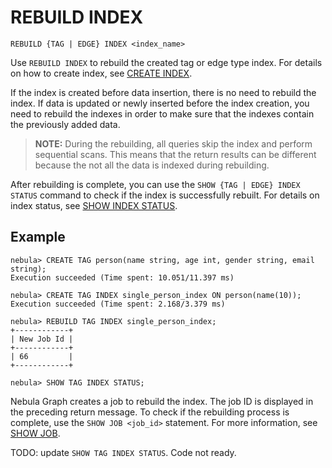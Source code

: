 # REBUILD INDEX

```ngql
REBUILD {TAG | EDGE} INDEX <index_name>
```

Use `REBUILD INDEX` to rebuild the created tag or edge type index. For details on how to create index, see [CREATE INDEX](1.create-native-index.md).

If the index is created before data insertion, there is no need to rebuild the index. If data is updated or newly inserted before the index creation, you need to rebuild the indexes in order to make sure that the indexes contain the previously added data.

> **NOTE:** During the rebuilding, all queries skip the index and perform sequential scans. This means that the return results can be different because the not all the data is indexed during rebuilding.

After rebuilding is complete, you can use the `SHOW {TAG | EDGE} INDEX STATUS` command to check if the index is successfully rebuilt. For details on index status, see [SHOW INDEX STATUS](5.show-native-index-status.md).

## Example

```ngql
nebula> CREATE TAG person(name string, age int, gender string, email string);
Execution succeeded (Time spent: 10.051/11.397 ms)

nebula> CREATE TAG INDEX single_person_index ON person(name(10));
Execution succeeded (Time spent: 2.168/3.379 ms)

nebula> REBUILD TAG INDEX single_person_index;
+------------+
| New Job Id |
+------------+
| 66         |
+------------+

nebula> SHOW TAG INDEX STATUS;
```

Nebula Graph creates a job to rebuild the index. The job ID is displayed in the preceding return message. To check if the rebuilding process is complete, use the `SHOW JOB <job_id>` statement. For more information, see [SHOW JOB](../18.operation-and-maintenance-statements/4.job-statements.md/#show-job-job_id).

TODO: update `SHOW TAG INDEX STATUS`. Code not ready.
